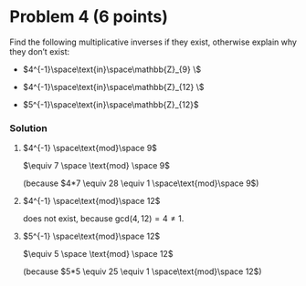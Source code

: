 # Problem 4 (6 points)

Find the following multiplicative inverses if they exist,
otherwise explain why they don’t exist:

- $4^{-1}\space\text{in}\space\mathbb{Z}_{9} \\\$

- $4^{-1}\space\text{in}\space\mathbb{Z}_{12} \\\$

- $5^{-1}\space\text{in}\space\mathbb{Z}_{12}$

### Solution

1. $4^{-1} \space\text{mod}\space 9$

   $\equiv 7 \space \text{mod} \space 9$

   (because $4*7 \equiv 28 \equiv 1 \space\text{mod}\space 9$)

2. $4^{-1} \space\text{mod}\space 12$

   does not exist, because $\text{gcd}(4, 12) = 4 \neq 1$.

3. $5^{-1} \space\text{mod}\space 12$

   $\equiv 5 \space \text{mod} \space 12$

   (because $5*5 \equiv 25 \equiv 1 \space\text{mod}\space 12$)